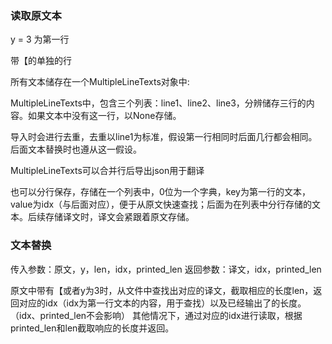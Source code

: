 ### 读取原文本

y = 3 为第一行

带【的单独的行

所有文本储存在一个MultipleLineTexts对象中:

MultipleLineTexts中，包含三个列表：line1、line2、line3，分辨储存三行的内容。如果文本中没有这一行，以None存储。

导入时会进行去重，去重以line1为标准，假设第一行相同时后面几行都会相同。后面文本替换时也遵从这一假设。


MultipleLineTexts可以合并行后导出json用于翻译

也可以分行保存，存储在一个列表中，0位为一个字典，key为第一行的文本，value为idx（与后面对应），便于从原文快速查找；后面为在列表中分行存储的文本。后续存储译文时，译文会紧跟着原文存储。


### 文本替换
传入参数：原文，y，len，idx，printed_len
返回参数：译文，idx，printed_len

原文中带有【或者y为3时，从文件中查找出对应的译文，截取相应的长度len，返回对应的idx（idx为第一行文本的内容，用于查找）以及已经输出了的长度。（idx、printed_len不会影响）
其他情况下，通过对应的idx进行读取，根据printed_len和len截取响应的长度并返回。